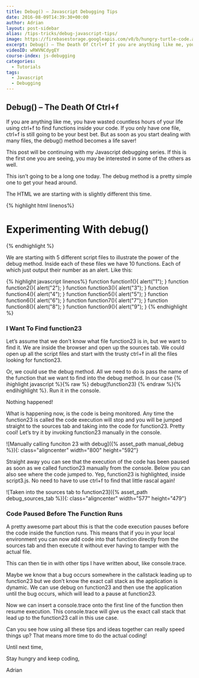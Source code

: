 ```yaml
---
title: Debug() – Javascript Debugging Tips
date: 2016-08-09T14:39:30+00:00
author: Adrian
layout: post-sidebar
alias: /tips-tricks/debug-javascript-tips/
image: https://firebasestorage.googleapis.com/v0/b/hungry-turtle-code.appspot.com/o/article_images%2FJavaScript_Debug_method.jpg?alt=media&token=41860161-c0bd-4ad3-aa56-cdf800aac5d6
excerpt: Debug() – The Death Of Ctrl+f If you are anything like me, you have wasted countless hours of your life using ctrl+f to find functions inside your code. If you only have one file, ctrl+f is still going to be …
videoID: wRWVNCdygEY
course-index: js-debugging
categories:
  - Tutorials
tags:
  - Javascript
  - Debugging
---
```

## Debug() &#8211; The Death Of Ctrl+f

If you are anything like me, you have wasted countless hours of your life using ctrl+f to find functions inside your code. If you only have one file, ctrl+f is still going to be your best bet. But as soon as you start dealing with many files, the debug() method becomes a life saver!

This post will be continuing with my Javascript debugging series. If this is the first one you are seeing, you may be interested in some of the others as well.

This isn&#8217;t going to be a long one today. The debug method is a pretty simple one to get your head around.

The HTML we are starting with is slightly different this time.

{% highlight html linenos%}
<!DOCTYPE html>
<html lang="en">
<head>
	<meta charset="UTF-8">
	<title>Debug Method</title>
</head>
<body>
  <h1>Experimenting With debug()</h1>

  <script src="script.js"></script>
  <script src="script2.js"></script>
  <script src="script3.js"></script>
  <script src="script4.js"></script>
  <script src="script5.js"></script>
	
</body>
</html>
{% endhighlight %}

We are starting with 5 different script files to illustrate the power of the debug method. Inside each of these files we have 10 functions. Each of which just output their number as an alert. Like this:

{% highlight javascript linenos%}
function function1(){
  alert("1");
}
function function2(){
  alert("2");
}
function function3(){
  alert("3");
}
function function4(){
  alert("4");
}
function function5(){
  alert("5");
}
function function6(){
  alert("6");
}
function function7(){
  alert("7");
}
function function8(){
  alert("8");
}
function function9(){
  alert("9");
}
{% endhighlight %}

### I Want To Find function23

Let&#8217;s assume that we don&#8217;t know what file function23 is in, but we want to find it. We are inside the browser and open up the sources tab. We could open up all the script files and start with the trusty ctrl+f in all the files looking for function23.

Or, we could use the debug method. All we need to do is pass the name of the function that we want to find into the debug method. In our case 
{% ihighlight javascript %}{% raw %}
debug(function23)
{% endraw %}{% endihighlight %}. Run it in the console.

Nothing happened!

What is happening now, is the code is being monitored. Any time the function23 is called the code execution will stop and you will be jumped straight to the sources tab and taking into the code for function23. Pretty cool! Let&#8217;s try it by invoking function23 manually in the console.

![Manually calling funciton 23 with debug]({% asset_path manual_debug %}){: class="aligncenter" width="800" height="592"}

Straight away you can see that the execution of the code has been paused as soon as we called function23 manually from the console. Below you can also see where the code jumped to. Yep, function23 is highlighted, inside script3.js. No need to have to use ctrl+f to find that little rascal again!

![Taken into the sources tab to function23]({% asset_path debug_sources_tab %}){: class="aligncenter" width="577" height="479"}

### Code Paused Before The Function Runs

A pretty awesome part about this is that the code execution pauses before the code inside the function runs. This means that if you in your local environment you can now add code into that function directly from the sources tab and then execute it without ever having to tamper with the actual file.

This can then tie in with other tips I have written about, like console.trace.

Maybe we know that a bug occurs somewhere in the callstack leading up to function23 but we don&#8217;t know the exact call stack as the application is dynamic. We can use debug on function23 and then use the application until the bug occurs, which will lead to a pause at function23.

Now we can insert a console.trace onto the first line of the function then resume execution. This console.trace will give us the exact call stack that lead up to the function23 call in this use case.

Can you see how using all these tips and ideas together can really speed things up? That means more time to do the actual coding!

Until next time,

Stay hungry and keep coding,

Adrian


